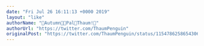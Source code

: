 ```yaml
---
date: "Fri Jul 26 16:11:13 +0000 2019"
layout: "like"
authorName: "🍂Autumn🏳️‍🌈Pal🐥Thaum!🍂"
authorUrl: "https://twitter.com/ThaumPenguin"
originalPost: "https://twitter.com/ThaumPenguin/status/1154786258654306305"
---
```

